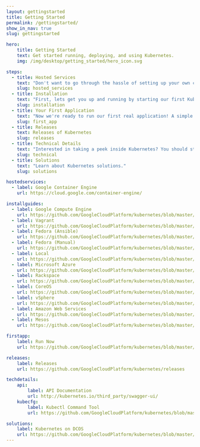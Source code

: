 ```yaml
---
layout: gettingstarted
title: Getting Started
permalink: /gettingstarted/
show_in_nav: true
slug: gettingstarted

hero: 
    title: Getting Started
    text: Get started running, deploying, and using Kubernetes.
    img: /img/desktop/getting_started/hero_icon.svg

steps:
  - title: Hosted Services
    text: "Don't want to go through the hassle of setting up your own cluster and the infrastructure associated with it? These services offer managed Kubernetes to make it that much easier to get going."
    slug: hosted_services
  - title: Installation
    text: "First, lets get you up and running by starting our first Kubernetes cluster. Kubernetes can run almost anywhere so choose the configuration you're most comfortable with:"
    slug: installation
  - title: Your First Application
    text: "Now we're ready to run our first real application! A simple multi-tiered guestbook."
    slug: first_app
  - title: Releases
    text: Releases of Kubernetes
    slug: releases
  - title: Technical Details
    text: "Interested in taking a peek inside Kubernetes? You should start by reading the <a href=\"https://github.com/GoogleCloudPlatform/kubernetes/blob/master/docs/design/README.md\">design overview</a> which introduces core Kubernetes concepts and components. After that, you probably want to take a look at the API documentation and learn about the kubecfg command line tool."
    slug: technical
  - title: Solutions
    text: "Learn about Kubernetes solutions."
    slug: solutions

hostedservices: 
  - label: Google Container Engine
    url: https://cloud.google.com/container-engine/

installguides: 
  - label: Google Compute Engine
    url: https://github.com/GoogleCloudPlatform/kubernetes/blob/master/docs/getting-started-guides/gce.md
  - label: Vagrant
    url: https://github.com/GoogleCloudPlatform/kubernetes/blob/master/docs/getting-started-guides/vagrant.md
  - label: Fedora (Ansible)
    url: https://github.com/GoogleCloudPlatform/kubernetes/blob/master/docs/getting-started-guides/fedora/fedora_ansible_config.md
  - label: Fedora (Manual)
    url: https://github.com/GoogleCloudPlatform/kubernetes/blob/master/docs/getting-started-guides/fedora/fedora_manual_config.md
  - label: Local
    url: https://github.com/GoogleCloudPlatform/kubernetes/blob/master/docs/getting-started-guides/locally.md
  - label: Microsoft Azure
    url: https://github.com/GoogleCloudPlatform/kubernetes/blob/master/docs/getting-started-guides/azure.md
  - label: Rackspace
    url: https://github.com/GoogleCloudPlatform/kubernetes/blob/master/docs/getting-started-guides/rackspace.md
  - label: CoreOS
    url: https://github.com/GoogleCloudPlatform/kubernetes/blob/master/docs/getting-started-guides/coreos.md
  - label: vSphere
    url: https://github.com/GoogleCloudPlatform/kubernetes/blob/master/docs/getting-started-guides/vsphere.md
  - label: Amazon Web Services
    url: https://github.com/GoogleCloudPlatform/kubernetes/blob/master/docs/getting-started-guides/aws.md
  - label: Mesos
    url: https://github.com/GoogleCloudPlatform/kubernetes/blob/master/docs/getting-started-guides/mesos.md

firstapp:
    label: Run Now
    url: https://github.com/GoogleCloudPlatform/kubernetes/blob/master/examples/guestbook/README.md

releases:
    label: Releases
    url: https://github.com/GoogleCloudPlatform/kubernetes/releases

techdetails:
    api: 
        label: API Documentation
        url: http://kubernetes.io/third_party/swagger-ui/
    kubecfg:
        label: Kubectl Command Tool
        url: https://github.com/GoogleCloudPlatform/kubernetes/blob/master/docs/kubectl.md

solutions:
    label: Kubernetes on DCOS
    url: https://github.com/GoogleCloudPlatform/kubernetes/blob/master/docs/solutions/k8s-on-dcos.md
---
```

